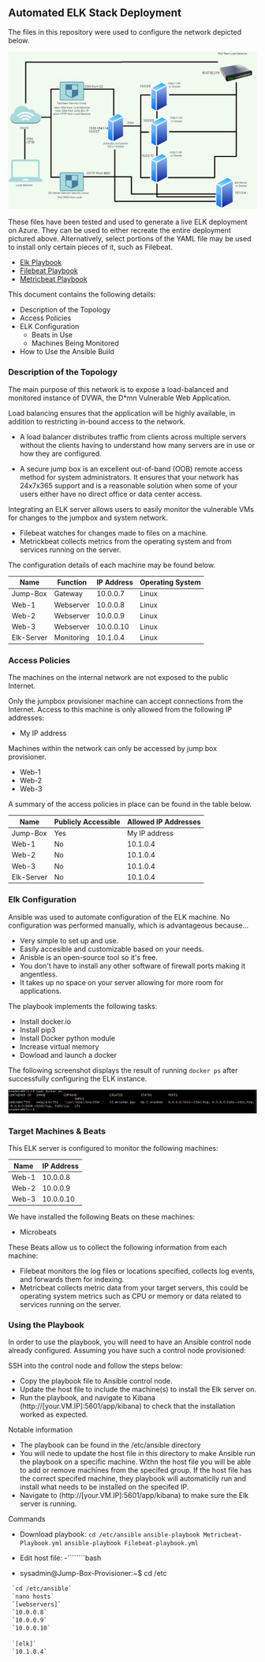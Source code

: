 ## Automated ELK Stack Deployment

The files in this repository were used to configure the network depicted below.

![](Diagram/Elk-Diagram.png)

These files have been tested and used to generate a live ELK deployment on Azure. They can be used to either recreate the entire deployment pictured above. Alternatively, select portions of the YAML file may be used to install only certain pieces of it, such as Filebeat.

  - [Elk Playbook](https://github.com/TooBigBaba/Elk-Stack-Deployment/blob/main/Ansible/install-elk.yml) 
  - [Filebeat Playbook](https://github.com/TooBigBaba/Elk-Stack-Deployment/blob/main/Ansible/filebeat-playbook.yml)
  - [Metricbeat Playbook](https://github.com/TooBigBaba/Elk-Stack-Deployment/blob/main/Ansible/Metricbeat-Playbook.yml)

This document contains the following details:
- Description of the Topology
- Access Policies
- ELK Configuration
  - Beats in Use
  - Machines Being Monitored
- How to Use the Ansible Build


### Description of the Topology

The main purpose of this network is to expose a load-balanced and monitored instance of DVWA, the D*mn Vulnerable Web Application.

Load balancing ensures that the application will be highly available, in addition to restricting in-bound access to the network.
- A load balancer distributes traffic from clients across multiple servers without the clients having to understand how many servers are in use or how they are configured. 

- A secure jump box is an excellent out-of-band (OOB) remote access method for system administrators. It ensures that your network has 24x7x365 support and is a reasonable solution when some of your users either have no direct office or data center access.

Integrating an ELK server allows users to easily monitor the vulnerable VMs for changes to the jumpbox and system network.
- Filebeat watches for changes made to files on a machine.
- Metrickbeat collects metrics from the operating system and from services running on the server.

The configuration details of each machine may be found below.

| Name       | Function   | IP Address | Operating System |
|------------|------------|------------|------------------|
| Jump-Box   | Gateway    | 10.0.0.7   | Linux            |
| Web-1      | Webserver  | 10.0.0.8   | Linux            |
| Web-2      | Webserver  | 10.0.0.9   | Linux            |
| Web-3      | Webserver  | 10.0.0.10  | Linux            |
| Elk-Server | Monitoring | 10.1.0.4   | Linux            |


### Access Policies

The machines on the internal network are not exposed to the public Internet. 

Only the jumpbox provisioner machine can accept connections from the Internet. Access to this machine is only allowed from the following IP addresses:
- My IP address

Machines within the network can only be accessed by jump box provisioner.
- Web-1
- Web-2
- Web-3

A summary of the access policies in place can be found in the table below.

| Name       | Publicly Accessible | Allowed IP Addresses |
|------------|---------------------|----------------------|
| Jump-Box   | Yes                 | My IP address        |
| Web-1      | No                  | 10.1.0.4             |
| Web-2      | No                  | 10.1.0.4             |
| Web-3      | No                  | 10.1.0.4             |
| Elk-Server | No                  | 10.1.0.4             |

### Elk Configuration

Ansible was used to automate configuration of the ELK machine. No configuration was performed manually, which is advantageous because...
- Very simple to set up and use.
- Easily accesible and customizable based on your needs.
- Anisble is an open-source tool so it's free.
- You don't have to install any other software of firewall ports making it angentless.
- It takes up no space on your server allowing for more room for applications.

The playbook implements the following tasks:
- Install docker.io
- Install pip3
- Install Docker python module
- Increase virtual memory
- Dowload and launch a docker

The following screenshot displays the result of running `docker ps` after successfully configuring the ELK instance.

![Docker](Images/Docker.PNG)

### Target Machines & Beats
This ELK server is configured to monitor the following machines:

| Name  | IP Address |
|-------|------------|
| Web-1 | 10.0.0.8   |
| Web-2 | 10.0.0.9   |
| Web-3 | 10.0.0.10  |

We have installed the following Beats on these machines:
- Microbeats

These Beats allow us to collect the following information from each machine:
- Filebeat monitors the log files or locations specified, collects log events, and forwards them for indexing.
- Metricbeat collects metric data from your target servers, this could be operating system metrics such as CPU or memory or data related to services running on the server.

### Using the Playbook
In order to use the playbook, you will need to have an Ansible control node already configured. Assuming you have such a control node provisioned: 

SSH into the control node and follow the steps below:
- Copy the playbook file to Ansible control node.
- Update the host file to include the machine(s) to install the Elk server on.
- Run the playbook, and navigate to Kibana (http://[your.VM.IP]:5601/app/kibana) to check that the installation worked as expected.

Notable information
- The playbook can be found in the /etc/ansible directory
- You will nede to update the host file in this directory to make Ansible run the playbook on a specific machine. Withn the host file you will be able to add or remove machines from the specifed group. If the host file has the correct specifed machine, they playbook will automaticily run and install what needs to be installed on the specifed IP.
- Navigate to (http://[your.VM.IP]:5601/app/kibana) to make sure the Elk server is running.

Commands
- Download playbook:
 `cd /etc/ansible`
 `ansible-playbook Metricbeat-Playbook.yml`
 `ansible-playbook Filebeat-playbook.yml`

- Edit host file:
-````````bash
- sysadmin@Jump-Box-Provisioner:~$ cd /etc
`````````
 `cd /etc/ansible` 
 `nano hosts` 
 `[webservers]`
 `10.0.0.8`
 `10.0.0.9`
 `10.0.0.10`

 `[elk]`
 `10.1.0.4`
